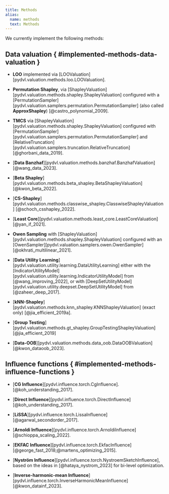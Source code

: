 ```yaml
---
title: Methods
alias: 
  name: methods
  text: Methods
---
```


We currently implement the following methods:

## Data valuation  { #implemented-methods-data-valuation }

- **LOO** implemented via
  [LOOValuation][pydvl.valuation.methods.loo.LOOValuation].

- **Permutation Shapley**, via
  [ShapleyValuation][pydvl.valuation.methods.shapley.ShapleyValuation]
  configured with a 
  [PermutationSampler][pydvl.valuation.samplers.permutation.PermutationSampler]
  (also called **ApproxShapley**) [@castro_polynomial_2009].

- **TMCS** via [ShapleyValuation][pydvl.valuation.methods.shapley.ShapleyValuation]
  configured with
  [PermutationSampler][pydvl.valuation.samplers.permutation.PermutationSampler]
  and
  [RelativeTruncation][pydvl.valuation.samplers.truncation.RelativeTruncation] 
  [@ghorbani_data_2019].

- [**Data Banzhaf**][pydvl.valuation.methods.banzhaf.BanzhafValuation]
  [@wang_data_2023].

- [**Beta Shapley**][pydvl.valuation.methods.beta_shapley.BetaShapleyValuation]
  [@kwon_beta_2022].

- [**CS-Shapley**][pydvl.valuation.methods.classwise_shapley.ClasswiseShapleyValuation]
  [@schoch_csshapley_2022].

- [**Least Core**][pydvl.valuation.methods.least_core.LeastCoreValuation]
  [@yan_if_2021].

- **Owen Sampling** with
  [ShapleyValuation][pydvl.valuation.methods.shapley.ShapleyValuation]
  configured with an [OwenSampler][pydvl.valuation.samplers.owen.OwenSampler]
  [@okhrati_multilinear_2021].

- [**Data Utility Learning**][pydvl.valuation.utility.learning.DataUtilityLearning]
  either with the
  [IndicatorUtilityModel][pydvl.valuation.utility.learning.IndicatorUtilityModel]
  from [@wang_improving_2022], or with
  [DeepSetUtilityModel][pydvl.valuation.utility.deepset.DeepSetUtilityModel]
  from [@zaheer_deep_2017].

- [**kNN-Shapley**][pydvl.valuation.methods.knn_shapley.KNNShapleyValuation]
  (exact only) [@jia_efficient_2019a].

- [**Group Testing**][pydvl.valuation.methods.gt_shapley.GroupTestingShapleyValuation]
  [@jia_efficient_2019]

- [**Data-OOB**][pydvl.valuation.methods.data_oob.DataOOBValuation]
  [@kwon_dataoob_2023].

## Influence functions  { #implemented-methods-influence-functions }

- [**CG Influence**][pydvl.influence.torch.CgInfluence].
  [@koh_understanding_2017].

- [**Direct Influence**][pydvl.influence.torch.DirectInfluence]
  [@koh_understanding_2017].

- [**LiSSA**][pydvl.influence.torch.LissaInfluence]
  [@agarwal_secondorder_2017].

- [**Arnoldi Influence**][pydvl.influence.torch.ArnoldiInfluence]
  [@schioppa_scaling_2022].

- [**EKFAC Influence**][pydvl.influence.torch.EkfacInfluence]
  [@george_fast_2018;@martens_optimizing_2015].

- [**Nyström Influence**][pydvl.influence.torch.NystroemSketchInfluence], based
  on the ideas in [@hataya_nystrom_2023] for bi-level optimization.

- [**Inverse-harmonic-mean Influence**][pydvl.influence.torch.InverseHarmonicMeanInfluence]
  [@kwon_datainf_2023].

